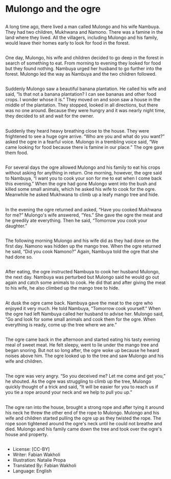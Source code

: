 # Mulongo and the ogre

##
A long time ago, there lived a man
called Mulongo and his wife
Nambuya. They had two children,
Mukhwana and Namono. There was
a famine in the land where they
lived. All the villagers, including
Mulongo and his family, would leave
their homes early to look for food in
the forest.

##
One day, Mulongo, his wife and
children decided to go deep in the
forest in search of something to eat.
From morning to evening they
looked for food but they found
nothing. Nambuya urged her
husband to go further into the
forest. Mulongo led the way as
Nambuya and the two children
followed.

##
Suddenly Mulongo saw a beautiful
banana plantation. He called his
wife and said, “Is that not a banana
plantation? I can see bananas and
other food crops. I wonder whose it
is.” They moved on and soon saw a
house in the middle of the
plantation. They stopped, looked in
all directions, but there was no one
around. Because they were hungry
and it was nearly night time, they
decided to sit and wait for the
owner.

##
Suddenly they heard heavy
breathing close to the house. They
were frightened to see a huge ogre
arrive. “Who are you and what do
you want?” asked the ogre in a
fearful voice. Mulongo in a
trembling voice said, “We came
looking for food because there is
famine in our place.” The ogre gave
them food.

##
For several days the ogre allowed
Mulongo and his family to eat his
crops without asking for anything in
return. One morning, however, the
ogre said to Nambuya, “I want you
to cook your son for me to eat when
I come back this evening.” When
the ogre had gone Mulongo went
into the bush and killed some small
animals, which he asked his wife to
cook for the ogre. Meanwhile he
asked Mukhwana to climb up a leafy
mango tree and hide.

##
In the evening the ogre returned
and asked, “Have you cooked
Mukhwana for me?” Mulongo's wife
answered, “Yes.” She gave the ogre
the meat and he greedily ate
everything. Then he said,
“Tomorrow you cook your
daughter.”

##
The following morning Mulongo and
his wife did as they had done on the
first day. Namono was hidden up
the mango tree. When the ogre
returned he said, “Did you cook
Namono?” Again, Nambuya told the
ogre that she had done so.

##
After eating, the ogre instructed
Nambuya to cook her husband
Mulongo, the next day. Nambuya
was perturbed but Mulongo said he
would go out again and catch some
animals to cook. He did that and
after giving the meat to his wife, he
also climbed up the mango tree to
hide.

##
At dusk the ogre came back.
Nambuya gave the meat to the
ogre who enjoyed it very much. He
told Nambuya, “Tomorrow cook
yourself.” When the ogre had left
Nambuya called her husband to
advise her. Mulongo said, “Go and
look for some small animals and
cook them for the ogre. When
everything is ready, come up the
tree where we are.”

##
The ogre came back in the
afternoon and started eating his
tasty evening meal of sweet meat.
He felt sleepy, went to lie under the
mango tree and began snoring. But
not so long after, the ogre woke up
because he heard noises above
him. The ogre looked up to the tree
and saw Mulongo and his wife and
children.

##
The ogre was very angry. “So you
deceived me? Let me come and get
you,” he shouted.
As the ogre was struggling to climb
up the tree, Mulongo quickly
thought of a trick and said, “It will
be easier for you to reach us if you
tie a rope around your neck and we
help to pull you up.”

##
The ogre ran into the house,
brought a strong rope and after
tying it around his neck he threw
the other end of the rope to
Mulongo. Mulongo and his wife and
children started pulling the ogre up
as they twisted the rope. The rope
soon tightened around the ogre's
neck until he could not breathe and
died. Mulongo and his family came
down the tree and took over the
ogre's house and property.

##
* License: [CC-BY]
* Writer: Fabian Wakholi
* Illustration: Natalie Propa
* Translated By: Fabian Wakholi
* Language: English
